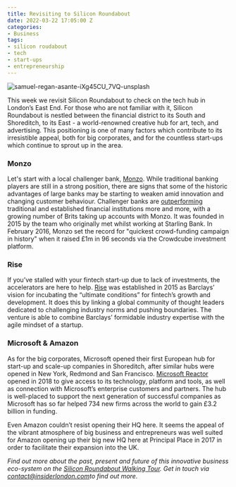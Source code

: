 ```yaml
---
title: Revisiting to Silicon Roundabout
date: 2022-03-22 17:05:00 Z
categories:
- Business
tags:
- silicon roudabout
- tech
- start-ups
- entrepreneurship
---
```


![samuel-regan-asante-iXg45CU_7VQ-unsplash](/uploads/samuel-regan-asante-iXg45CU_7VQ-unsplash.jpg)

This week we revisit Silicon Roundabout to check on the tech hub in London’s East End.
For those who are not familiar with it, Silicon Roundabout is nestled between the financial district to its South and Shoreditch, to its East - a world-renowned creative hub for art, tech, and advertising. This positioning is one of many factors which contribute to its irresistible appeal, both for big corporates, and for the countless start-ups which continue to sprout up in the area.

### Monzo 

Let's start with a local challenger bank, [Monzo](https://monzo.com/i/monzo-account). While traditional banking players are still in a strong position, there are signs that some of the historic advantages of large banks may be starting to weaken amid innovation and changing customer behaviour. Challenger banks are [outperforming](https://www.cityam.com/the-monzo-effect-challenger-banks-make-life-increasingly-difficult-for-traditional-high-street-rivals/) traditional and established financial institutions more and more, with a growing number of Brits taking up accounts with Monzo. It was founded in 2015 by the team who originally met whilst working at Starling Bank. In February 2016, Monzo set the record for "quickest crowd-funding campaign in history" when it raised £1m in 96 seconds via the Crowdcube investment platform. 

### Rise

If you’ve stalled with your fintech start-up due to lack of investments, the accelerators are here to help. [Rise](https://home.barclays/who-we-are/innovation/barclays-accelerator/companies/) was established in 2015 as Barclays’ vision for incubating the “ultimate conditions” for fintech’s growth and development. It does this by linking a global community of thought leaders dedicated to challenging industry norms and pushing boundaries. The venture is able to combine Barclays’ formidable industry expertise with the agile mindset of a startup. 


### Microsoft & Amazon 

As for the big corporates, Microsoft opened their first European hub for start-up and scale-up companies in Shoreditch,  after similar hubs were opened in New York, Redmond and San Francisco. [Microsoft Reactor](https://news.microsoft.com/en-gb/2018/02/23/inside-microsofts-new-20m-uk-reactor/) opened in 2018 to give access to its technology, platform and tools, as well as connection with Microsoft’s enterprise customers and partners. The hub is well-placed to support the next generation of successful companies as Microsoft has so far helped 734 new firms across the world to gain £3.2 billion in funding.

Even Amazon couldn’t resist opening their HQ here. It seems the appeal of the vibrant atmosphere of big business and entrepreneurs was well suited for Amazon opening up their big new HQ here at Principal Place in 2017 in order to facilitate their expansion into the UK. 


*Find out more about the past, present and future of this innovative business eco-system on the [Silicon Roundabout Walking Tour](https://www.insiderlondon.com/london/educational-tours/silicon-roundabout-and-tech-city-tour/). Get in touch via <a href="mailto:contact@insiderlondon.com">contact@insiderlondon.com</a>to find out more.*


